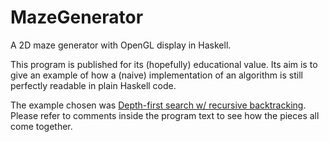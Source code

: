 MazeGenerator
=============

A 2D maze generator with OpenGL display in Haskell.

This program is published for its (hopefully) educational value.
Its aim is to give an example of how a (naive) implementation of
an algorithm is still perfectly readable in plain Haskell code.

The example chosen was [Depth-first search w/ recursive backtracking](http://en.wikipedia.org/wiki/Maze_generation#Recursive_backtracker).
Please refer to comments inside the program text to see how the pieces all come together.

